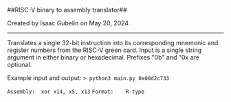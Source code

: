 ##RISC-V binary to assembly translator##

Created by Isaac Gubelin on May 20, 2024

-----

Translates a single 32-bit instruction into its corresponding mnemonic and register numbers from
the RISC-V green card. Input is a single string argument in either binary or hexadecimal. Prefixes
"0b" and "0x are optional.

Example input and output:
`> python3 main.py 0x00d2c733`

`Assembly:  xor x14, x5, x13`
`Format:    R-type`
